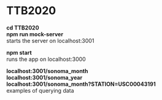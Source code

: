 # TTB2020

**cd TTB2020**\
**npm run mock-server**\
starts the server on localhost:3001

**npm start**\
runs the app on localhost:3000

**localhost:3001/sonoma_month**\
**localhost:3001/sonoma_year**\
**localhost:3001/sonoma_month?STATION=USC00043191**\
examples of querying data
